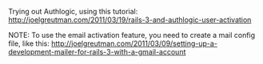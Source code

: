 Trying out Authlogic, using this tutorial:
    http://joelgreutman.com/2011/03/19/rails-3-and-authlogic-user-activation

NOTE: To use the email activation feature, you need to create a mail config file, like this:
    http://joelgreutman.com/2011/03/09/setting-up-a-development-mailer-for-rails-3-with-a-gmail-account
